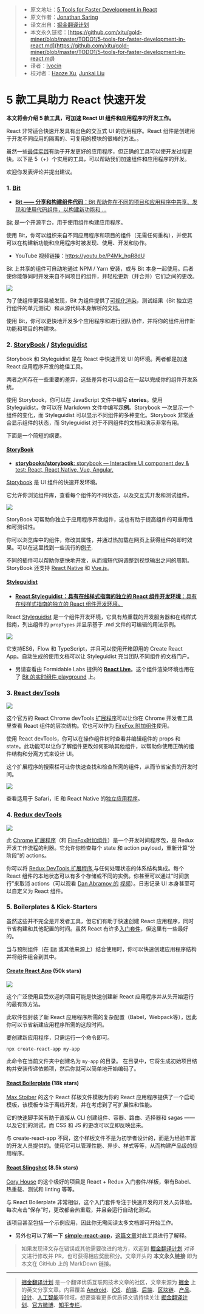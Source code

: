 > * 原文地址：[5 Tools for Faster Development in React](https://blog.bitsrc.io/5-tools-for-faster-development-in-react-676f134050f2)
> * 原文作者：[Jonathan Saring](https://blog.bitsrc.io/@JonathanSaring?source=post_header_lockup)
> * 译文出自：[掘金翻译计划](https://github.com/xitu/gold-miner)
> * 本文永久链接：[https://github.com/xitu/gold-miner/blob/master/TODO1/5-tools-for-faster-development-in-react.md](https://github.com/xitu/gold-miner/blob/master/TODO1/5-tools-for-faster-development-in-react.md)
> * 译者：[Ivocin](https://github.com/Ivocin)
> * 校对者：[Haoze Xu](https://github.com/ElizurHz), [Junkai Liu](https://github.com/Moonliujk)

# 5 款工具助力 React 快速开发

**本文将会介绍 5 款工具，可加速 React UI 组件和应用程序的开发工作。**

React 非常适合快速开发具有出色的交互式 UI 的应用程序。React 组件是创建用于开发不同应用的隔离的、可复用的模块的很棒的方法。。

虽然一些[最佳实践](https://blog.bitsrc.io/how-to-write-better-code-in-react-best-practices-b8ca87d462b0)有助于开发更好的应用程序，但正确的工具可以使开发过程更快。以下是 5（+）个实用的工具，可以帮助我们加速组件和应用程序的开发。

欢迎你发表评论并提出建议。

### 1. [Bit](https://bitsrc.io)

- [**Bit —— 分享和构建组件代码**：Bit 帮助你在不同的项目和应用程序中共享、发现和使用代码组件，以构建新功能和 ... ](https://bitsrc.io "https://bitsrc.io")

[Bit](https://bitsrc.io) 是一个开源平台，用于使用组件构建应用程序。

使用 Bit，你可以组织来自不同应用程序和项目的组件（无需任何重构），并使其可以在构建新功能和应用程序时被发现、使用、开发和协作。

- YouTube 视频链接：https://youtu.be/P4Mk_hqR8dU

Bit 上共享的组件可自动地通过 NPM / Yarn 安装，或与 Bit 本身一起使用。后者使你能够同时开发来自不同项目的组件，并轻松更新（并合并）它们之间的更改。

![](https://cdn-images-1.medium.com/max/1000/1*1aWFQBNr5aEQ1OnquZrIxw.png)

为了使组件更容易被发现，Bit 为组件提供了[可视化渲染](https://blog.bitsrc.io/introducing-the-live-react-component-playground-d8c281352ee7)，测试结果（Bit 独立运行组件的单元测试）和从源代码本身解析的文档。

使用 Bit，你可以更快地开发多个应用程序和进行团队协作，并将你的组件用作新功能和项目的构建块。

### 2. [StoryBook](https://storybook.js.org/) / [Styleguidist](https://react-styleguidist.js.org/)

Storybook 和 Styleguidist 是在 React 中快速开发 UI 的环境。两者都是加速 React 应用程序开发的绝佳工具。 

两者之间存在一些重要的差异，这些差异也可以组合在一起以完成你的组件开发系统。

使用 Storybook，你可以在 JavaScript 文件中编写 **stories**。使用 Styleguidist，你可以在 Markdown 文件中编写**示例**。Storybook 一次显示一个组件的变化，而 Styleguidist 可以显示不同组件的多种变化。Storybook 非常适合显示组件的状态，而 Styleguidist 对于不同组件的文档和演示非常有用。

下面是一个简短的纲要。

#### [StoryBook](https://storybook.js.org/)

- [**storybooks/storybook**: storybook — Interactive UI component dev & test: React, React Native, Vue, Angular.](https://github.com/storybooks/storybook "https://github.com/storybooks/storybook")

[Storybook](https://github.com/storybooks/storybook) 是 UI 组件的快速开发环境。

它允许你浏览组件库，查看每个组件的不同状态，以及交互式开发和测试组件。

![](https://cdn-images-1.medium.com/max/800/1*8T0opytn0oYuEMpd8PRTsw.gif)

StoryBook 可帮助你独立于应用程序开发组件，这也有助于提高组件的可重用性和可测试性。

你可以浏览库中的组件，修改其属性，并通过热加载在网页上获得组件的即时效果。可以在这里找到一些流行的[例子](https://storybook.js.org/examples/).

不同的插件可以帮助你更快地开发，从而缩短代码调整到视觉输出之间的周期。StoryBook 还支持 [React Native](https://facebook.github.io/react-native/) 和 [Vue.js](https://vuejs.org/)。

#### [Styleguidist](https://react-styleguidist.js.org/)

- [**React Styleguidist：具有在线样式指南的独立的 React 组件开发环境**：具有在线样式指南的独立的 React 组件开发环境。](https://react-styleguidist.js.org/ "https://react-styleguidist.js.org/")

React [Styleguidist](https://github.com/styleguidist/react-styleguidist) 是一个组件开发环境，它具有热重载的开发服务器和在线样式指南，列出组件的 `propTypes` 并显示基于 .md 文件的可编辑的用法示例。

![](https://cdn-images-1.medium.com/max/800/1*9V2nSEgH1VUbmXd5Dq-hnA.gif)

它支持ES6，Flow 和 TypeScript，并且可以使用开箱即用的 Create React App。自动生成的使用文档可以让 Styleguidist 充当团队不同组件的文档门户。

* 另请查看由 Formidable Labs 提供的 [**React Live**](https://github.com/FormidableLabs/react-live)。这个组件渲染环境也用在了 [Bit 的实时组件 playground](https://bitsrc.io/bit/movie-app/components/hero) 上。

### 3. [React devTools](https://chrome.google.com/webstore/detail/react-developer-tools/fmkadmapgofadopljbjfkapdkoienihi?hl=en)

![](https://cdn-images-1.medium.com/max/800/1*9XrmfPqh_naIBlTi7dv3Hw.gif)

这个官方的 React Chrome devTools [扩展程序](https://chrome.google.com/webstore/detail/react-developer-tools/fmkadmapgofadopljbjfkapdkoienihi?hl=en)可以让你在 Chrome 开发者工具里查看 React 组件的层次结构。它也可以作为 [FireFox 附加组件](https://addons.mozilla.org/en-US/firefox/addon/react-devtools/)使用。

使用 React devTools，你可以在操作组件树时查看并编辑组件的 props 和 state。此功能可以让你了解组件更改如何影响其他组件，以帮助你使用正确的组件结构和分离方式来设计 UI。

这个扩展程序的搜索栏可让你快速查找和检查所需的组件，从而节省宝贵的开发时间。

![](https://cdn-images-1.medium.com/max/800/1*GAPOIeQHhPFS5D0ccHHy7w.gif)

查看适用于 Safari，IE 和 React Native 的[独立应用程序](https://github.com/facebook/react-devtools/tree/master/packages/react-devtools)。

### 4. [Redux devTools](http://extension.remotedev.io/)

![](https://cdn-images-1.medium.com/max/800/1*RESAzFvlkgBlU4IgRGQjaA.gif)

此 [Chrome 扩展程序](https://github.com/zalmoxisus/redux-devtools-extension)（和 [FireFox附加组件](https://addons.mozilla.org/en-US/firefox/addon/remotedev/)）是一个开发时间程序包，是 Redux 开发工作流程的利器。它允许你检查每个 state 和 action payload，重新计算“分阶段”的 actions。

你可以将 [Redux DevTools 扩展程序 ](https://github.com/zalmoxisus/redux-devtools-extension)与任何处理状态的体系结构集成。每个 React 组件的本地状态可以有多个存储或不同的实例。你甚至可以通过“时间旅行”来取消 actions（可以观看 [Dan Abramov 的](https://medium.com/@dan_abramov) [视频](https://www.youtube.com/watch?v=xsSnOQynTHs)）。日志记录 UI 本身甚至可以自定义为 React 组件。

### 5. Boilerplates & Kick-Starters

虽然这些并不完全是开发者工具，但它们有助于快速创建 React 应用程序，同时节省构建和其他配置的时间。虽然 React 有许多[入门套件](https://reactjs.org/community/starter-kits.html)，但这里有一些最好的。

当与预制组件（在 [Bit](https://bitsrc.io) 或其他来源上）结合使用时，你可以快速创建应用程序结构并将组件组合到其中。

#### [Create React App](https://github.com/facebook/create-react-app) (50k stars)

![](https://cdn-images-1.medium.com/max/800/1*2aquNYnmp7YHa2TeefS9Ew.gif)

这个广泛使用且受欢迎的项目可能是快速创建新 React 应用程序并从头开始运行的最有效方法。

此软件包封装了新 React 应用程序所需的复杂配置（Babel，Webpack等），因此你可以节省新建应用程序所需的这段时间。

要创建新应用程序，只需运行一个命令即可。

```
npx create-react-app my-app
```

此命令在当前文件夹中创建名为 `my-app` 的目录。
在目录中，它将生成初始项目结构并安装传递依赖项，然后你就可以简单地开始编码了。

#### [React Boilerplate](https://github.com/react-boilerplate/react-boilerplate) (18k stars)

[Max Stoiber](https://medium.com/@mxstbr) 的这个 React 样板文件模板为你的 React 应用程序提供了一个启动模板，该模板专注于离线开发，并在考虑到了可扩展性和性能。

它的快速脚手架有助于直接从 CLI 创建组件、容器、路由、选择器和 sagas —— 以及它们的测试，而 CSS 和 JS 的更改可以立即反映出来。

与 create-react-app 不同，这个样板文件不是为初学者设计的，而是为经验丰富的开发人员提供的。使用它可以管理性能、异步、样式等等，从而构建产品级的应用程序。

#### [React Slingshot](https://github.com/coryhouse/react-slingshot) (8.5k stars)

[Cory House](https://medium.com/@housecor) 的这个极好的项目是 React + Redux 入门套件/样板，带有Babel、热重载、测试和 linting 等等。

与 React Boilerplate 非常相似，这个入门套件专注于快速开发的开发人员体验。每次点击“保存”时，更改都会热重载，并且会运行自动化测试。

该项目甚至包括一个示例应用，因此你无需阅读太多文档即可开始工作。

* 另外也可以了解一下 [**simple-react-app**](https://github.com/Kornil/simple-react-app)，[这篇文章](https://medium.com/@francesco.agnoletto/i-didnt-like-create-react-app-so-i-created-my-own-boilerplate-190a7dd5d74)对此工具进行了解释。

> 如果发现译文存在错误或其他需要改进的地方，欢迎到 [掘金翻译计划](https://github.com/xitu/gold-miner) 对译文进行修改并 PR，也可获得相应奖励积分。文章开头的 **本文永久链接** 即为本文在 GitHub 上的 MarkDown 链接。


---

> [掘金翻译计划](https://github.com/xitu/gold-miner) 是一个翻译优质互联网技术文章的社区，文章来源为 [掘金](https://juejin.im) 上的英文分享文章。内容覆盖 [Android](https://github.com/xitu/gold-miner#android)、[iOS](https://github.com/xitu/gold-miner#ios)、[前端](https://github.com/xitu/gold-miner#前端)、[后端](https://github.com/xitu/gold-miner#后端)、[区块链](https://github.com/xitu/gold-miner#区块链)、[产品](https://github.com/xitu/gold-miner#产品)、[设计](https://github.com/xitu/gold-miner#设计)、[人工智能](https://github.com/xitu/gold-miner#人工智能)等领域，想要查看更多优质译文请持续关注 [掘金翻译计划](https://github.com/xitu/gold-miner)、[官方微博](http://weibo.com/juejinfanyi)、[知乎专栏](https://zhuanlan.zhihu.com/juejinfanyi)。
